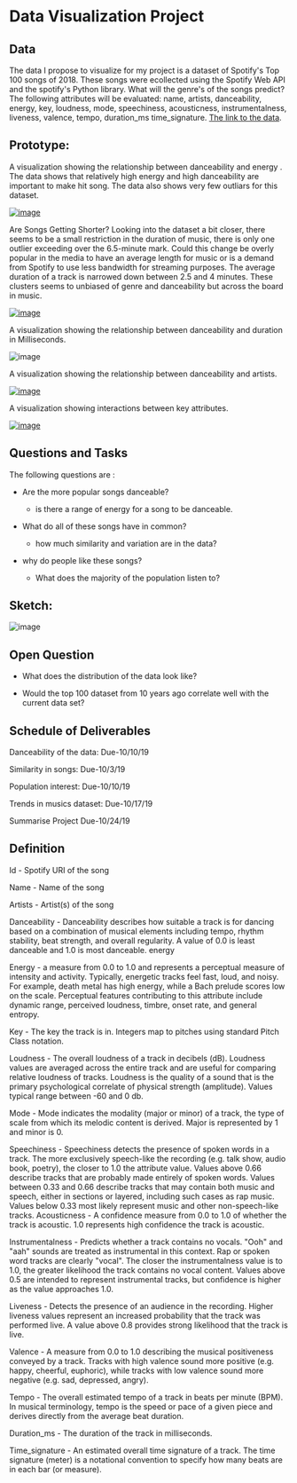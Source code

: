 # Data Visualization Project

## Data
The data I propose to visualize for my project is a dataset of Spotify's Top 100 songs of 2018. These songs were ecollected using the Spotify Web API and the spotify's Python library. What will the genre's of the songs predict? The following attributes will be evaluated: name, artists, danceability, energy, key, loudness, mode, speechiness, acousticness, instrumentalness, liveness, valence, tempo, duration_ms 	time_signature. [The link to the data](https://www.kaggle.com/nadintamer/top-spotify-tracks-of-2018).

## Prototype:
A visualization showing the relationship between danceability and energy . The data shows that relatively high energy and high danceability are important to make hit song. The data also shows very few outliars for this dataset.

[![image](https://user-images.githubusercontent.com/44887761/66723177-08f34d80-ede4-11e9-9ca1-f99034fc947b.png)](https://beta.vizhub.com/samemurk21/6af3bc82208e4a56a695f4b0473640d7)

Are Songs Getting Shorter? Looking into the dataset a bit closer, there seems to be a small restriction in the duration of music, there is only one outlier exceeding over the 6.5-minute mark. Could this change be overly popular in the media to have an average length for music or is a demand from Spotify to use less bandwidth for streaming purposes. The average duration of a track is narrowed down between 2.5 and 4 minutes. These clusters seems to unbiased of genre and danceability but across the board in music.  

[![image](https://user-images.githubusercontent.com/44887761/66865205-bf7e3c00-ef64-11e9-84ea-b30ec73525ba.png)](https://beta.vizhub.com/samemurk21/9bac56d08115406e91f0876c2bd1372d?edit=files&file=index.html)

A visualization showing the relationship between danceability and duration in Milliseconds. 

![image](https://user-images.githubusercontent.com/44887761/67061596-ca84c800-f12e-11e9-9da1-8c79acdd7d82.png)

A visualization showing the relationship between danceability and artists. 

[![image](https://user-images.githubusercontent.com/44887761/66722331-e0665600-edd9-11e9-9e5c-16f7de81644b.png)](https://beta.vizhub.com/samemurk21/6af3bc82208e4a56a695f4b0473640d7)

A visualization showing interactions between key attributes.

[![image](https://user-images.githubusercontent.com/44887761/67542385-9410f500-f6ba-11e9-9ebd-9fa7e607eef7.png)](https://beta.vizhub.com/samemurk21/10d736cbacb64490a6c4b5cbab489ceb?edit=files&file=index.html)
## Questions and Tasks

The following questions are : 

* Are the more popular songs danceable?
  * is there a range of energy for a song to be danceable.

* What do all of these songs have in common?
  * how much similarity and variation are in the data?

* why do people like these songs?
  * What does the majority of the population listen to?


## Sketch:
![image](https://user-images.githubusercontent.com/44887761/66096839-3f220900-e56a-11e9-98e6-eea0e32f7d40.png)

## Open Question
* What does the distribution of the data look like?

* Would the top 100 dataset from 10 years ago correlate well with the current data set?

## Schedule of Deliverables

Danceability of the data:                     Due-10/10/19

Similarity in songs:                          Due-10/3/19

Population interest:                          Due-10/10/19

Trends in musics dataset:                     Due-10/17/19

Summarise Project                             Due-10/24/19


## Definition

Id - Spotify URI of the song

Name - Name of the song

Artists - Artist(s) of the song

Danceability - Danceability describes how suitable a track is for dancing based on a combination of musical elements including tempo, rhythm stability, beat strength, and overall regularity. A value of 0.0 is least danceable and 1.0 is most danceable.
energy

Energy - a measure from 0.0 to 1.0 and represents a perceptual measure of intensity and activity. Typically, energetic tracks feel fast, loud, and noisy. For example, death metal has high energy, while a Bach prelude scores low on the scale. Perceptual features contributing to this attribute include dynamic range, perceived loudness, timbre, onset rate, and general entropy.

Key - The key the track is in. Integers map to pitches using standard Pitch Class notation.  

Loudness - The overall loudness of a track in decibels (dB). Loudness values are averaged across the entire track and are useful for comparing relative loudness of tracks. Loudness is the quality of a sound that is the primary psychological correlate of physical strength (amplitude). Values typical range between -60 and 0 db.

Mode - Mode indicates the modality (major or minor) of a track, the type of scale from which its melodic content is derived. Major is represented by 1 and minor is 0.

Speechiness - Speechiness detects the presence of spoken words in a track. The more exclusively speech-like the recording (e.g. talk show, audio book, poetry), the closer to 1.0 the attribute value. Values above 0.66 describe tracks that are probably made entirely of spoken words. Values between 0.33 and 0.66 describe tracks that may contain both music and speech, either in sections or layered, including such cases as rap music. Values below 0.33 most likely represent music and other non-speech-like tracks.
Acousticness - A confidence measure from 0.0 to 1.0 of whether the track is acoustic. 1.0 represents high confidence the track is acoustic.

Instrumentalness - Predicts whether a track contains no vocals. "Ooh" and "aah" sounds are treated as instrumental in this context. Rap or spoken word tracks are clearly "vocal". The closer the instrumentalness value is to 1.0, the greater likelihood the track contains no vocal content. Values above 0.5 are intended to represent instrumental tracks, but confidence is higher as the value approaches 1.0.

Liveness - Detects the presence of an audience in the recording. Higher liveness values represent an increased probability that the track was performed live. A value above 0.8 provides strong likelihood that the track is live.

Valence - A measure from 0.0 to 1.0 describing the musical positiveness conveyed by a track. Tracks with high valence sound more positive (e.g. happy, cheerful, euphoric), while tracks with low valence sound more negative (e.g. sad, depressed, angry).

Tempo - The overall estimated tempo of a track in beats per minute (BPM). In musical terminology, tempo is the speed or pace of a given piece and derives directly from the average beat duration.

Duration_ms - The duration of the track in milliseconds.

Time_signature - An estimated overall time signature of a track. The time signature (meter) is a notational convention to specify how many beats are in each bar (or measure).


